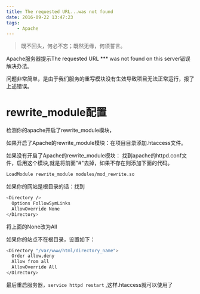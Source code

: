 ```yaml
---
title: The requested URL...was not found
date: 2016-09-22 13:47:23
tags:
    - Apache
---
```


> 既不回头，何必不忘；既然无缘，何须誓言。

Apache服务器提示The requested URL *** was not found on this server错误解决办法。

<!-- more -->

问题非常简单，是由于我们服务的重写模块没有生效导致项目无法正常运行，报了上述错误。

# rewrite_module配置

检测你的apache开启了rewrite_module模块，

如果开启了Apache的rewrite_module模块：在项目目录添加.htaccess文件。

如果没有开启了Apache的rewrite_module模块：
找到apache的httpd.conf文件，启用这个模块,就是将前面"#"去掉，如果不存在则添加下面的代码。

``` bash
LoadModule rewrite_module modules/mod_rewrite.so
```

如果你的网站是根目录的话：找到

``` bash
<Directory />
  Options FollowSymLinks
  AllowOverride None
</Directory>
```

将上面的None改为All

如果你的站点不在根目录，设置如下：

``` bash
<Directory "/var/www/html/directory_name"> 
  Order allow,deny
  Allow from all
  AllowOverride All
</Directory>
```

最后重启服务器，`service httpd restart` ,这样.htaccess就可以使用了
